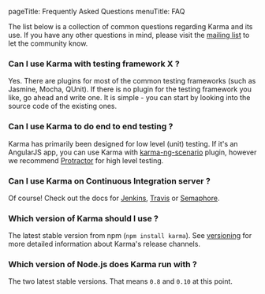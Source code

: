 pageTitle: Frequently Asked Questions
menuTitle: FAQ

The list below is a collection of common questions regarding Karma and its use.
If you have any other questions in mind, please visit the [mailing list] to let the community know.


### Can I use Karma with testing framework X ?
Yes. There are plugins for most of the common testing frameworks (such as Jasmine, Mocha, QUnit).
If there is no plugin for the testing framework you like, go ahead and write one. It is simple -
you can start by looking into the source code of the existing ones.


### Can I use Karma to do end to end testing ?
Karma has primarily been designed for low level (unit) testing. If it's an AngularJS app, you can
use Karma with [karma-ng-scenario] plugin, however we recommend [Protractor] for high level testing.


### Can I use Karma on Continuous Integration server ?
Of course! Check out the docs for [Jenkins], [Travis] or [Semaphore].


### Which version of Karma should I use ?
The latest stable version from npm (`npm install karma`). See [versioning] for more detailed information about Karma's release channels.


### Which version of Node.js does Karma run with ?
The two latest stable versions. That means `0.8` and `0.10` at this point.


[mailing list]: https://groups.google.com/d/forum/karma-users
[karma-ng-scenario]: https://github.com/karma-runner/karma-ng-scenario
[Protractor]: https://github.com/angular/protractor
[Jenkins]: ../plus/jenkins.html
[Travis]: ../plus/travis.html
[Semaphore]: ../plus/semaphore.html
[versioning]: ../about/versioning.html
[browsers]: ../config/browsers.html
